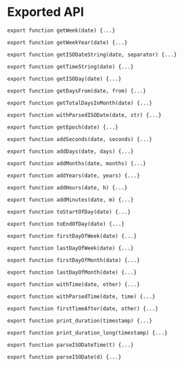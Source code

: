 Exported API
============

```
export function getWeek(date) {...}
```

```
export function getWeekYear(date) {...}
```

```
export function getISODateString(date, separator) {...}
```

```
export function getTimeString(date) {...}
```

```
export function getISODay(date) {...}
```

```
export function getDaysFrom(date, from) {...}
```

```
export function getTotalDaysInMonth(date) {...}
```

```
export function withParsedISODate(date, str) {...}
```

```
export function getEpoch(date) {...}
```

```
export function addSeconds(date, seconds) {...}
```

```
export function addDays(date, days) {...}
```

```
export function addMonths(date, months) {...}
```

```
export function addYears(date, years) {...}
```

```
export function addHours(date, h) {...}
```

```
export function addMinutes(date, m) {...}
```

```
export function toStartOfDay(date) {...}
```

```
export function toEndOfDay(date) {...}
```

```
export function firstDayOfWeek(date) {...}
```

```
export function lastDayOfWeek(date) {...}
```

```
export function firstDayOfMonth(date) {...}
```

```
export function lastDayOfMonth(date) {...}
```

```
export function withTime(date, other) {...}
```

```
export function withParsedTime(date, time) {...}
```

```
export function firstTimeAfter(date, other) {...}
```

```
export function print_duration(timestamp) {...}
```

```
export function print_duration_long(timestamp) {...}
```

```
export function parseISODateTime(t) {...}
```

```
export function parseISODate(d) {...}
```
